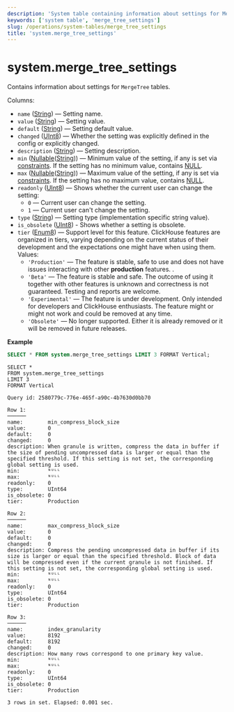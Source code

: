 ```yaml
---
description: 'System table containing information about settings for MergeTree tables.'
keywords: ['system table', 'merge_tree_settings']
slug: /operations/system-tables/merge_tree_settings
title: 'system.merge_tree_settings'
---
```


# system.merge_tree_settings

Contains information about settings for `MergeTree` tables.

Columns:

- `name` ([String](../../sql-reference/data-types/string.md)) — Setting name.
- `value` ([String](../../sql-reference/data-types/string.md)) — Setting value.
- `default` ([String](../../sql-reference/data-types/string.md)) — Setting default value.
- `changed` ([UInt8](/sql-reference/data-types/int-uint#integer-ranges)) — Whether the setting was explicitly defined in the config or explicitly changed.
- `description` ([String](../../sql-reference/data-types/string.md)) — Setting description.
- `min` ([Nullable](../../sql-reference/data-types/nullable.md)([String](../../sql-reference/data-types/string.md))) — Minimum value of the setting, if any is set via [constraints](/operations/settings/constraints-on-settings). If the setting has no minimum value, contains [NULL](/operations/settings/formats#input_format_null_as_default).
- `max` ([Nullable](../../sql-reference/data-types/nullable.md)([String](../../sql-reference/data-types/string.md))) — Maximum value of the setting, if any is set via [constraints](/operations/settings/constraints-on-settings). If the setting has no maximum value, contains [NULL](/operations/settings/formats#input_format_null_as_default).
- `readonly` ([UInt8](/sql-reference/data-types/int-uint#integer-ranges)) — Shows whether the current user can change the setting:
  - `0` — Current user can change the setting.
  - `1` — Current user can't change the setting.
- `type` ([String](../../sql-reference/data-types/string.md)) — Setting type (implementation specific string value).
- `is_obsolete` ([UInt8](/sql-reference/data-types/int-uint#integer-ranges)) - Shows whether a setting is obsolete.
- `tier` ([Enum8](../../sql-reference/data-types/enum.md)) — Support level for this feature. ClickHouse features are organized in tiers, varying depending on the current status of their development and the expectations one might have when using them. Values:
  - `'Production'` — The feature is stable, safe to use and does not have issues interacting with other **production** features. .
  - `'Beta'` — The feature is stable and safe. The outcome of using it together with other features is unknown and correctness is not guaranteed. Testing and reports are welcome.
  - `'Experimental'` — The feature is under development. Only intended for developers and ClickHouse enthusiasts. The feature might or might not work and could be removed at any time.
  - `'Obsolete'` — No longer supported. Either it is already removed or it will be removed in future releases.

**Example**
```sql
SELECT * FROM system.merge_tree_settings LIMIT 3 FORMAT Vertical;
```

```response
SELECT *
FROM system.merge_tree_settings
LIMIT 3
FORMAT Vertical

Query id: 2580779c-776e-465f-a90c-4b7630d0bb70

Row 1:
──────
name:        min_compress_block_size
value:       0
default:     0
changed:     0
description: When granule is written, compress the data in buffer if the size of pending uncompressed data is larger or equal than the specified threshold. If this setting is not set, the corresponding global setting is used.
min:         ᴺᵁᴸᴸ
max:         ᴺᵁᴸᴸ
readonly:    0
type:        UInt64
is_obsolete: 0
tier:        Production

Row 2:
──────
name:        max_compress_block_size
value:       0
default:     0
changed:     0
description: Compress the pending uncompressed data in buffer if its size is larger or equal than the specified threshold. Block of data will be compressed even if the current granule is not finished. If this setting is not set, the corresponding global setting is used.
min:         ᴺᵁᴸᴸ
max:         ᴺᵁᴸᴸ
readonly:    0
type:        UInt64
is_obsolete: 0
tier:        Production

Row 3:
──────
name:        index_granularity
value:       8192
default:     8192
changed:     0
description: How many rows correspond to one primary key value.
min:         ᴺᵁᴸᴸ
max:         ᴺᵁᴸᴸ
readonly:    0
type:        UInt64
is_obsolete: 0
tier:        Production

3 rows in set. Elapsed: 0.001 sec. 
```
